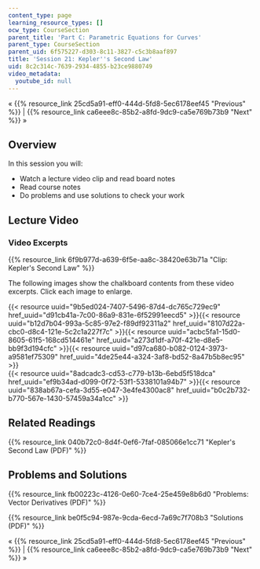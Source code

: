 ```yaml
---
content_type: page
learning_resource_types: []
ocw_type: CourseSection
parent_title: 'Part C: Parametric Equations for Curves'
parent_type: CourseSection
parent_uid: 6f575227-d303-8c11-3827-c5c3b8aaf897
title: 'Session 21: Kepler''s Second Law'
uid: 8c2c314c-7639-2934-4855-b23ce9880749
video_metadata:
  youtube_id: null
---
```


« {{% resource_link 25cd5a91-eff0-444d-5fd8-5ec6178eef45 "Previous" %}} | {{% resource_link ca6eee8c-85b2-a8fd-9dc9-ca5e769b73b9 "Next" %}} »

Overview
--------

In this session you will:

*   Watch a lecture video clip and read board notes
*   Read course notes
*   Do problems and use solutions to check your work

Lecture Video
-------------

### Video Excerpts

{{% resource_link 6f9b977d-a639-6f5e-aa8c-38420e63b71a "Clip: Kepler's Second Law" %}}

The following images show the chalkboard contents from these video excerpts. Click each image to enlarge.

{{< resource uuid="9b5ed024-7407-5496-87d4-dc765c729ec9" href_uuid="d91cb41a-7c00-86a9-831e-6f52991eecd5" >}}{{< resource uuid="b12d7b04-993a-5c85-97e2-f89df92311a2" href_uuid="8107d22a-cbc0-d8c4-121e-5c2c1a227f7c" >}}{{< resource uuid="acbc5fa1-15d0-8605-61f5-168cd514461e" href_uuid="a273d1df-a70f-421e-d8e5-bb9f3d194cfc" >}}{{< resource uuid="d97ca680-b082-0124-3973-a9581ef75309" href_uuid="4de25e44-a324-3af8-bd52-8a47b5b8ec95" >}}  
{{< resource uuid="8adcadc3-cd53-c779-b13b-6ebd5f518dca" href_uuid="ef9b34ad-d099-0f72-53f1-5338101a94b7" >}}{{< resource uuid="838ab67a-cefa-3d55-e047-3e4fe4300ac8" href_uuid="b0c2b732-b770-567e-1430-57459a34a1cc" >}}

Related Readings
----------------

{{% resource_link 040b72c0-8d4f-0ef6-7faf-085066e1cc71 "Kepler's Second Law (PDF)" %}}

Problems and Solutions
----------------------

{{% resource_link fb00223c-4126-0e60-7ce4-25e459e8b6d0 "Problems: Vector Derivatives (PDF)" %}}

{{% resource_link be0f5c94-987e-9cda-6ecd-7a69c7f708b3 "Solutions (PDF)" %}}

« {{% resource_link 25cd5a91-eff0-444d-5fd8-5ec6178eef45 "Previous" %}} | {{% resource_link ca6eee8c-85b2-a8fd-9dc9-ca5e769b73b9 "Next" %}} »